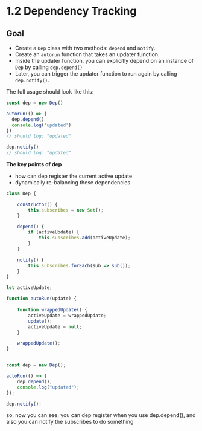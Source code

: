 # 1.2 Dependency Tracking

## Goal

- Create a `Dep` class with two methods: `depend` and `notify`.
- Create an `autorun` function that takes an updater function.
- Inside the updater function, you can explicitly depend on an instance of `Dep` by calling `dep.depend()`
- Later, you can trigger the updater function to run again by calling `dep.notify()`.

The full usage should look like this:

```js
const dep = new Dep()

autorun(() => {
  dep.depend()
  console.log('updated')
})
// should log: "updated"

dep.notify()
// should log: "updated"
```

**The key points of dep**

- how can dep register the current active update
- dynamically re-balancing these dependencies

```js
class Dep {

    constructor() {
        this.subscribes = new Set();
    }

    depend() {
        if (activeUpdate) {
            this.subscribes.add(activeUpdate);
        }
    }

    notify() {
        this.subscribes.forEach(sub => sub());
    }
}

let activeUpdate;

function autoRun(update) {
    
    function wrappedUpdate() {
        activeUpdate = wrappedUpdate;
        update();
        activeUpdate = null;
    }

    wrappedUpdate();
}


const dep = new Dep();

autoRun(() => {
    dep.depend();
    console.log("updated");
});

dep.notify();
```

so, now you can see, you can dep register when you use dep.depend(), and also you can notify the subscribes to do something

